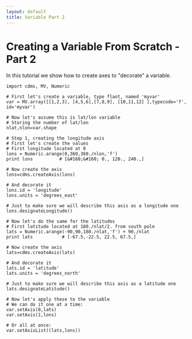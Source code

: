 ```yaml
---
layout: default
title: Variable Part 2 
---
```


#  Creating a Variable From Scratch - Part 2

In this tutorial we show how to create axes to "decorate" a variable.

    
    
    import cdms, MV, Numeric  
      
    # First let's create a variable, type flaot, named 'myvar'  
    var = MV.array([[1,2,3], [4,5,6],[7,8,9], [10,11,12] ],typecode='f', id='myvar')  
      
    # Now let's assume this is lat/lon variable  
    # Storing the number of lat/lon  
    nlat,nlon=var.shape  
      
    # Step 1, creating the longitude axis  
    # First let's create the values  
    # First longitude located at 0  
    lons = Numeric.arange(0,360,360./nlon,'f')   
    print lons          # [&#160;&#160; 0., 120., 240.,]  
      
    # Now create the axis  
    lons=cdms.createAxis(lons)  
      
    # And decorate it  
    lons.id = 'longitude'  
    lons.units = 'degrees_east'  
      
    # Just to make sure we will describe this axis as a longitude one  
    lons.designateLongitude()  
      
    # Now let's do the same for the latitudes  
    # First latitude located at 180./nlat/2. from south pole  
    lats = Numeric.arange(-90,90,180./nlat,'f') + 90./nlat   
    print lats           # [-67.5,-22.5, 22.5, 67.5,]  
      
    # Now create the axis  
    lats=cdms.createAxis(lats)  
      
    # And decorate it  
    lats.id = 'latitude'  
    lats.units = 'degrees_north'  
      
    # Just to make sure we will describe this axis as a latitude one  
    lats.designateLatitude()  
      
    # Now let's apply these to the variable  
    # We can do it one at a time:  
    var.setAxis(0,lats)  
    var.setAxis(1,lons)  
      
    # Or all at once:  
    var.setAxisList((lats,lons))  

